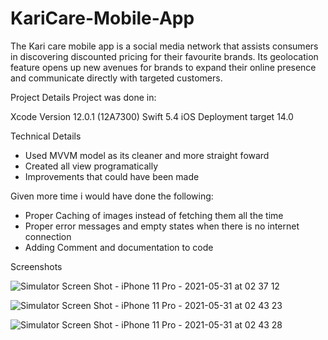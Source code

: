 # KariCare-Mobile-App
The Kari care mobile app is a social media network that assists consumers  in discovering discounted pricing for their favourite brands. Its geolocation feature opens up new avenues for brands to expand their online presence and communicate directly with targeted customers.

Project Details
Project was done in:

Xcode Version 12.0.1 (12A7300)
Swift 5.4
iOS Deployment target 14.0

Technical Details

* Used MVVM model as its cleaner and more straight foward
* Created all view programatically
* Improvements that could have been made

Given more time i would have done the following:

* Proper Caching of images instead of fetching them all the time
* Proper error messages and empty states when there is no internet connection
* Adding Comment and documentation to code


Screenshots 

![Simulator Screen Shot - iPhone 11 Pro - 2021-05-31 at 02 37 12](https://user-images.githubusercontent.com/51957344/120130145-5c82fc80-c1bd-11eb-944e-16d10a193945.png)

![Simulator Screen Shot - iPhone 11 Pro - 2021-05-31 at 02 43 23](https://user-images.githubusercontent.com/51957344/120130162-660c6480-c1bd-11eb-8081-d8e7f1904b43.png)

![Simulator Screen Shot - iPhone 11 Pro - 2021-05-31 at 02 43 28](https://user-images.githubusercontent.com/51957344/120130168-67d62800-c1bd-11eb-844f-c42925275f0c.png)
